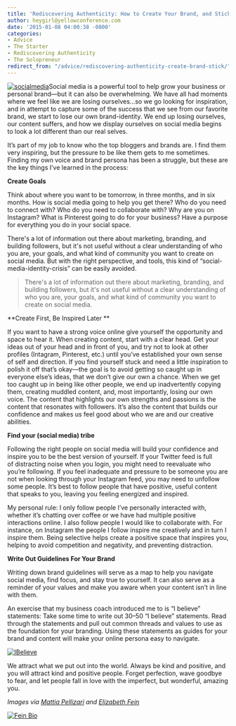 ```yaml
---
title: 'Rediscovering Authenticity: How to Create Your Brand, and Stick With It'
author: heygirl@yellowconference.com
date: '2015-01-08 04:00:38 -0800'
categories:
- Advice
- The Starter
- Rediscovering Authenticity
- The Solopreneur
redirect_from: "/advice/rediscovering-authenticity-create-brand-stick/"
---
```


[![socialmedia](https://yellow-blog-images.imgix.net/2015/01/socialmedia.jpg)](https://yellow-blog-images.imgix.net/2015/01/socialmedia.jpg)Social media is a powerful tool to help grow your business or personal brand—but it can also be overwhelming. We have all had moments where we feel like we are losing ourselves…so we go looking for inspiration, and in attempt to capture some of the success that we see from our favorite brand, we start to lose our own brand-identity. We end up losing ourselves, our content suffers, and how we display ourselves on social media begins to look a lot different than our real selves.

It’s part of my job to know who the top bloggers and brands are. I find them very inspiring, but the pressure to be like them gets to me sometimes. Finding my own voice and brand persona has been a struggle, but these are the key things I’ve learned in the process:

**Create Goals**

Think about where you want to be tomorrow, in three months, and in six months. How is social media going to help you get there? Who do you need to connect with? Who do you need to collaborate with? Why are you on Instagram? What is Pinterest going to do for your business? Have a purpose for everything you do in your social space.

There's a lot of information out there about marketing, branding, and building followers, but it's not useful without a clear understanding of who you are, your goals, and what kind of community you want to create on social media. But with the right perspective, and tools, this kind of “social-media-identity-crisis” can be easily avoided.

> There's a lot of information out there about marketing, branding, and building followers, but it's not useful without a clear understanding of who you are, your goals, and what kind of community you want to create on social media.

**Create First, Be Inspired Later **

If you want to have a strong voice online give yourself the opportunity and space to hear it. When creating content, start with a clear head. Get your ideas out of your head and in front of you, and try not to look at other profiles (Intagram, Pinterest, etc.) until you’ve established your own sense of self and direction. If you find yourself stuck and need a little inspiration to polish it off that’s okay—the goal is to avoid getting so caught up in everyone else’s ideas, that we don’t give our own a chance. When we get too caught up in being like other people, we end up inadvertently copying them, creating muddled content, and, most importantly, losing our own voice. The content that highlights our own strengths and passions is the content that resonates with followers. It’s also the content that builds our confidence and makes us feel good about who we are and our creative abilities.

**Find your (social media) tribe**

Following the right people on social media will build your confidence and inspire you to be the best version of yourself. If your Twitter feed is full of distracting noise when you login, you might need to reevaluate who you’re following. If you feel inadequate and pressure to be someone you are not when looking through your Instagram feed, you may need to unfollow some people. It’s best to follow people that have positive, useful content that speaks to you, leaving you feeling energized and inspired.

My personal rule: I only follow people I’ve personally interacted with, whether it’s chatting over coffee or we have had multiple positive interactions online. I also follow people I would like to collaborate with. For instance, on Instagram the people I follow inspire me creatively and in turn I inspire them. Being selective helps create a positive space that inspires you, helping to avoid competition and negativity, and preventing distraction.

**Write Out Guidelines For Your Brand**

Writing down brand guidelines will serve as a map to help you navigate social media, find focus, and stay true to yourself. It can also serve as a reminder of your values and make you aware when your content isn’t in line with them.

An exercise that my business coach introduced me to is “I believe” statements: Take some time to write out 30–50 “I believe” statements. Read through the statements and pull out common threads and values to use as the foundation for your branding. Using these statements as guides for your brand and content will make your online persona easy to navigate.

[![IBelieve](https://yellow-blog-images.imgix.net/2015/01/IBelieve.jpg)](https://yellow-blog-images.imgix.net/2015/01/IBelieve.jpg)

We attract what we put out into the world. Always be kind and positive, and you will attract kind and positive people. Forget perfection, wave goodbye to fear, and let people fall in love with the imperfect, but wonderful, amazing you.

_Images via [Mattia Pellizari](http://www.mattiapelizzari.com/) and [Elizabeth Fein](http://instagram.com/iteratesocial/)_

[![Fein Bio](https://yellow-blog-images.imgix.net/2015/01/Fein-Bio.jpg)](https://yellow-blog-images.imgix.net/2015/01/Fein-Bio.jpg)
